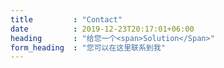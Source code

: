 ```yaml
---
title         : "Contact"
date          : 2019-12-23T20:17:01+06:00
heading       : "给您一个<span>Solution</Span>"
form_heading  : "您可以在这里联系到我"
---
```


